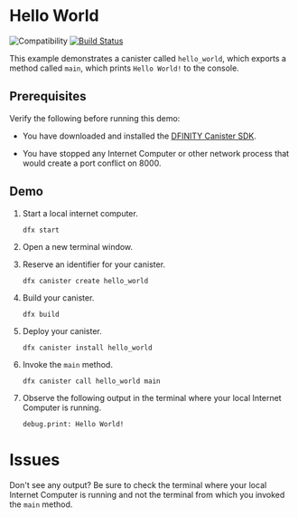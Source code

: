 # Hello World

![Compatibility](https://img.shields.io/badge/compatibility-0.6.25-blue)
[![Build Status](https://github.com/dfinity/examples/workflows/motoko-hello-world--example/badge.svg)](https://github.com/dfinity/examples/actions?query=workflow%3Amotoko-hello-world-example)

This example demonstrates a canister called `hello_world`, which exports a
method called `main`, which prints `Hello World!` to the console.

## Prerequisites

Verify the following before running this demo:

*  You have downloaded and installed the [DFINITY Canister
   SDK](https://sdk.dfinity.org).

*  You have stopped any Internet Computer or other network process that would
   create a port conflict on 8000.

## Demo

1. Start a local internet computer.

   ```text
   dfx start
   ```

1. Open a new terminal window.

1. Reserve an identifier for your canister.

   ```text
   dfx canister create hello_world
   ```

1. Build your canister.

   ```text
   dfx build
   ```

1. Deploy your canister.

   ```text
   dfx canister install hello_world
   ```

1. Invoke the `main` method.

   ```text
   dfx canister call hello_world main
   ```

1. Observe the following output in the terminal where your local Internet
   Computer is running.

   ```text
   debug.print: Hello World!
   ```

# Issues

Don't see any output? Be sure to check the terminal where your local Internet
Computer is running and not the terminal from which you invoked the `main`
method.
